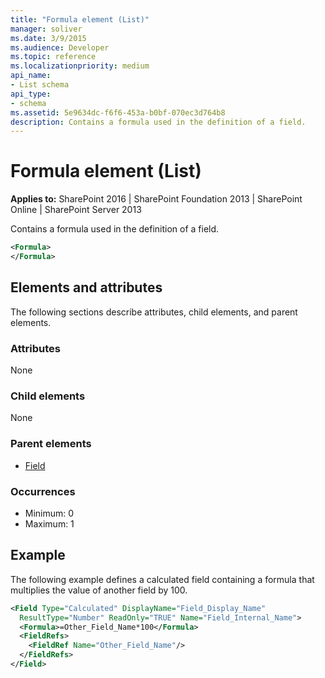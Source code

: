 ```yaml
---
title: "Formula element (List)"
manager: soliver
ms.date: 3/9/2015
ms.audience: Developer
ms.topic: reference
ms.localizationpriority: medium
api_name:
- List schema
api_type:
- schema
ms.assetid: 5e9634dc-f6f6-453a-b0bf-070ec3d764b8
description: Contains a formula used in the definition of a field.
---
```


# Formula element (List)

**Applies to:** SharePoint 2016 | SharePoint Foundation 2013 | SharePoint Online | SharePoint Server 2013

Contains a formula used in the definition of a field.

```XML
<Formula>
</Formula>
```

## Elements and attributes

The following sections describe attributes, child elements, and parent elements.

### Attributes

None

### Child elements

None

### Parent elements

- [Field](field-element-list.md)

### Occurrences

- Minimum: 0
- Maximum: 1

## Example

The following example defines a calculated field containing a formula that multiplies the value of another field by 100.

```XML
<Field Type="Calculated" DisplayName="Field_Display_Name"
  ResultType="Number" ReadOnly="TRUE" Name="Field_Internal_Name">
  <Formula>=Other_Field_Name*100</Formula>
  <FieldRefs>
    <FieldRef Name="Other_Field_Name"/>
  </FieldRefs>
</Field>
```

<br/>
